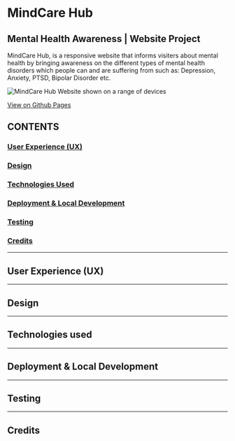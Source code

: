 #  MindCare Hub                
## Mental Health Awareness | Website Project

MindCare Hub, is a responsive website that informs visiters about mental health by bringing awareness on the different types of mental health disorders which people can and are suffering from such as: Depression, Anxiety, PTSD, Bipolar Disorder etc.  

![ MindCare Hub  Website shown on a range of devices](assets/images/     )


[View  on Github Pages]( url:link )


## CONTENTS

### [User Experience (UX)](#User-Experience-(UX))                     

### [Design](#Design) 


### [Technologies Used](#Technologies-Used) 


### [Deployment & Local Development](#Deployment-&-Local-Development) 


### [Testing](#Testing) 

### [Credits](#Credits) 

- - -



## User Experience (UX)

- - -

## Design

- - -

## Technologies used

- - -

## Deployment & Local Development


- - -

## Testing

- - -

## Credits